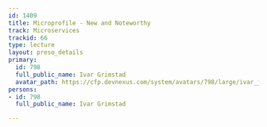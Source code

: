 ```yaml
---
id: 1409
title: Microprofile - New and Noteworthy
track: Microservices
trackid: 66
type: lecture
layout: preso_details
primary:
  id: 798
  full_public_name: Ivar Grimstad
  avatar_path: https://cfp.devnexus.com/system/avatars/798/large/ivar_jc_982_988.png?1510598115
persons:
- id: 798
  full_public_name: Ivar Grimstad

---
```

